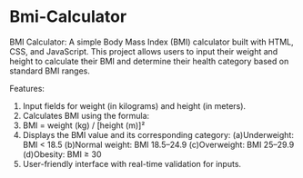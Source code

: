 # Bmi-Calculator
BMI Calculator:
A simple Body Mass Index (BMI) calculator built with HTML, CSS, and JavaScript. This project allows users to input their weight and height to calculate their BMI and determine their health category based on standard BMI ranges.

Features:
1. Input fields for weight (in kilograms) and height (in meters).
2. Calculates BMI using the formula:
3. BMI = weight (kg) / [height (m)]²
4. Displays the BMI value and its corresponding category:
   (a)Underweight: BMI < 18.5
   (b)Normal weight: BMI 18.5–24.9
   (c)Overweight: BMI 25–29.9
   (d)Obesity: BMI ≥ 30
5. User-friendly interface with real-time validation for inputs.

